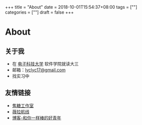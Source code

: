 +++
title = "About"
date = 2018-10-01T15:54:37+08:00
tags = [""]
categories = [""]
draft = false
+++

# About

## 关于我

- 在 [电子科技大学](www.uestc.edu.cn) 软件学院就读大三
- 邮箱：lyclyc17@gmail.com
- 找实习中

## 友情链接

- [焦糖工作室](https://jotang.party)
- [薇拉航线](https://www.zuozuovera.com)
- [博客-和你一样棒的好青年](http://www.lvzhetx.com/index.php/%E5%8D%9A%E5%AE%A2/)